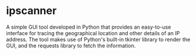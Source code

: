 # ipscanner
A simple GUI tool developed in Python that provides an easy-to-use interface for tracing the geographical location and other details of an IP address. The tool makes use of Python's built-in tkinter library to render the GUI, and the requests library to fetch the information.
